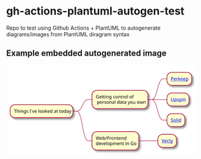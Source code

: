 # gh-actions-plantuml-autogen-test
Repo to test using Github Actions + PlantUML to autogenerate diagrams/images from PlantUML diragram syntax

## Example embedded autogenerated image
![Sample mindmap](./sample.svg)
